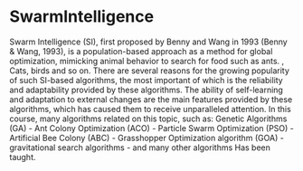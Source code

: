# SwarmIntelligence
Swarm Intelligence (SI), first proposed by Benny and Wang in 1993 (Benny & Wang, 1993), is a population-based approach as a method for global optimization, mimicking animal behavior to search for food such as ants. , Cats, birds and so on. There are several reasons for the growing popularity of such SI-based algorithms, the most important of which is the reliability and adaptability provided by these algorithms. The ability of self-learning and adaptation to external changes are the main features provided by these algorithms, which has caused them to receive unparalleled attention.
In this course, many algorithms related on this topic, such as: Genetic Algorithms (GA) - Ant Colony Optimization (ACO) - Particle Swarm Optimization (PSO) - Artificial Bee Colony (ABC) -  Grasshopper Optimization algorithm (GOA) - gravitational search algorithms - and many other algorithms Has been taught.
